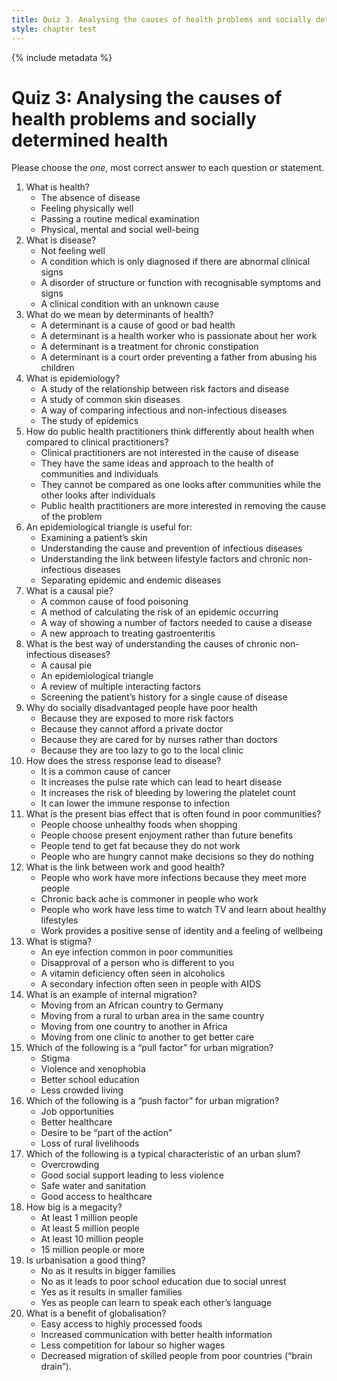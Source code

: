 ```yaml
---
title: Quiz 3. Analysing the causes of health problems and socially determined health
style: chapter test
---
```


{% include metadata %}

# Quiz 3: Analysing the causes of health problems and socially determined health

Please choose the *one*, most correct answer to each question or statement.

1.	What is health?
	- 	The absence of disease
	- 	Feeling physically well
	- 	Passing a routine medical examination
	+	Physical, mental and social well-being
2.	What is disease?
	- 	Not feeling well
	- 	A condition which is only diagnosed if there are abnormal clinical signs
	+	A disorder of structure or function with recognisable symptoms and signs
	-	 A clinical condition with an unknown cause
3.	What do we mean by determinants of health?
	+	A determinant is a cause of good or bad health
	- 	A determinant is a health worker who is passionate about her work
	- 	A determinant is a treatment for chronic constipation
	- 	A determinant is a court order preventing a father from abusing his children
4.	What is epidemiology?
	+	A study of the relationship between risk factors and disease
	- 	A study of common skin diseases
	- 	A way of comparing infectious and non-infectious diseases
	- 	The study of epidemics
5.	How do public health practitioners think differently about health when compared to clinical practitioners?
	- 	Clinical practitioners are not interested in the cause of disease
	- 	They have the same ideas and approach to the health of communities and individuals
	- 	They cannot be compared as one looks after communities while the other looks after individuals
	+	Public health practitioners are more interested in removing the cause of the problem
6.	An epidemiological triangle is useful for:
	- 	Examining a patient’s skin
	+ 	Understanding the cause and prevention of infectious diseases
	- 	Understanding the link between lifestyle factors and chronic non-infectious diseases
	- 	Separating epidemic and endemic diseases
7.	What is a causal pie?
	- 	A common cause of food poisoning
	- 	A method of calculating the risk of an epidemic occurring
	+	A way of showing a number of factors needed to cause a disease
	- 	A new approach to treating gastroenteritis
8.	What is the best way of understanding the causes of chronic non-infectious diseases?
	- 	A causal pie
	- 	An epidemiological triangle
	+	A review of multiple interacting factors
	- 	Screening the patient’s history for a single cause of disease
9.	Why do socially disadvantaged people have poor health
	+	Because they are exposed to more risk factors
	- 	Because they cannot afford a private doctor
	- 	Because they are cared for by nurses rather than doctors
	- 	Because they are too lazy to go to the local clinic
10.	How does the stress response lead to disease?
	- 	It is a common cause of cancer
	- 	It increases the pulse rate which can lead to heart disease
	- 	It increases the risk of bleeding by lowering the platelet count
	+	It can lower the immune response to infection
11.	What is the present bias effect that is often found in poor communities?
	- 	People choose unhealthy foods when shopping
	+	People choose present enjoyment rather than future benefits
	- 	People tend to get fat because they do not work
	- 	People who are hungry cannot make decisions so they do nothing
12.	What is the link between work and good health?
	- 	People who work have more infections because they meet more people
	- 	Chronic back ache is commoner in people who work
	- 	People who work have less time to watch TV and learn about healthy lifestyles
	+	Work provides a positive sense of identity and a feeling of wellbeing
13.	What is stigma?
	- 	An eye infection common in poor communities
	+	Disapproval of a person who is different to you
	- 	A vitamin deficiency often seen in alcoholics
	- 	A secondary infection often seen in people with AIDS
14.	What is an example of internal migration?
	- 	Moving from an African country to Germany
	+	Moving from a rural to urban area in the same country
	- 	Moving from one country to another in Africa
	- 	Moving from one clinic to another to get better care
15.	Which of the following is a “pull factor” for urban migration?
	- 	Stigma
	- 	Violence and xenophobia
	+	Better school education
	- 	Less crowded living
16.	Which of the following is a “push factor” for urban migration?
	- 	Job opportunities
	- 	Better healthcare
	- 	Desire to be “part of the action”
	+	Loss of rural livelihoods
17.	Which of the following is a typical characteristic of an urban slum?
	+	Overcrowding
	-  	Good social support leading to less violence
	- 	Safe water and sanitation
	- 	Good access to healthcare
18.	How big is a megacity?
	- 	At least 1 million people
	- 	At least 5 million people
	+	At least 10 million people
	- 	15 million people or more
19.	Is urbanisation a good thing?
	- 	No as it results in bigger families
	- 	No as it leads to poor school education due to social unrest
	+	Yes as it results in smaller families
	- 	Yes as people can learn to speak each other’s language
20.	What is a benefit of globalisation?
	- 	Easy access to highly processed foods
	+	Increased communication with better health information
	- 	Less competition for labour so higher wages
	- 	Decreased migration of skilled people from poor countries (“brain drain”).